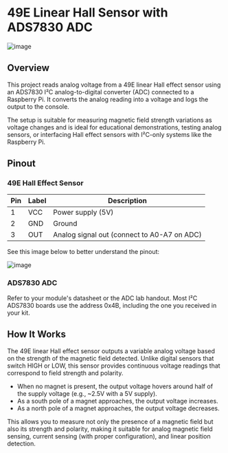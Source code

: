 # 49E Linear Hall Sensor with ADS7830 ADC 

![image](https://github.com/user-attachments/assets/392debb1-253a-48f6-a2e7-f722c3ead351)

## Overview

This project reads analog voltage from a 49E linear Hall effect sensor using an ADS7830 I²C analog-to-digital converter (ADC) connected to a Raspberry Pi. It converts the analog reading into a voltage and logs the output to the console.

The setup is suitable for measuring magnetic field strength variations as voltage changes and is ideal for educational demonstrations, testing analog sensors, or interfacing Hall effect sensors with I²C-only systems like the Raspberry Pi.

## Pinout

### 49E Hall Effect Sensor

| Pin | Label | Description                                 |
|-----|-------|---------------------------------------------|
| 1   | VCC   | Power supply (5V)                           |
| 2   | GND   | Ground                                      |
| 3   | OUT   | Analog signal out (connect to A0-A7 on ADC) |

See this image below to better understand the pinout:

![image](https://github.com/user-attachments/assets/e7d05e30-0e40-4d89-afd6-e644100e6063)

### ADS7830 ADC

Refer to your module's datasheet or the ADC lab handout. Most I²C ADS7830 boards use the address 0x4B, including the one you received in your kit.

## How It Works

The 49E linear Hall effect sensor outputs a variable analog voltage based on the strength of the magnetic field detected. Unlike digital sensors that switch HIGH or LOW, this sensor provides continuous voltage readings that correspond to field strength and polarity.

- When no magnet is present, the output voltage hovers around half of the supply voltage (e.g., ~2.5V with a 5V supply).
- As a south pole of a magnet approaches, the output voltage increases.
- As a north pole of a magnet approaches, the output voltage decreases.

This allows you to measure not only the presence of a magnetic field but also its strength and polarity, making it suitable for analog magnetic field sensing, current sensing (with proper configuration), and linear position detection.
